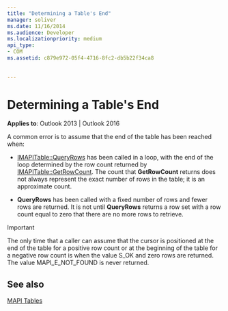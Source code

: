 ```yaml
---
title: "Determining a Table's End"
manager: soliver
ms.date: 11/16/2014
ms.audience: Developer
ms.localizationpriority: medium
api_type:
- COM
ms.assetid: c879e972-05f4-4716-8fc2-db5b22f34ca8
 
 
---
```


# Determining a Table's End

  
  
**Applies to**: Outlook 2013 | Outlook 2016 
  
 A common error is to assume that the end of the table has been reached when: 
  
- [IMAPITable::QueryRows](imapitable-queryrows.md) has been called in a loop, with the end of the loop determined by the row count returned by [IMAPITable::GetRowCount](imapitable-getrowcount.md). The count that **GetRowCount** returns does not always represent the exact number of rows in the table; it is an approximate count. 
    
- **QueryRows** has been called with a fixed number of rows and fewer rows are returned. It is not until **QueryRows** returns a row set with a row count equal to zero that there are no more rows to retrieve. 
    
> [!IMPORTANT]
> The only time that a caller can assume that the cursor is positioned at the end of the table for a positive row count or at the beginning of the table for a negative row count is when the value S_OK and zero rows are returned. The value MAPI_E_NOT_FOUND is never returned. 
  
## See also



[MAPI Tables](mapi-tables.md)

